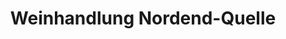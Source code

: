 ---
title: "Weinhandlung Nordend-Quelle"
url: /muenchen/weinhandlung-nordend-quelle/
shop: Spirituosen
---